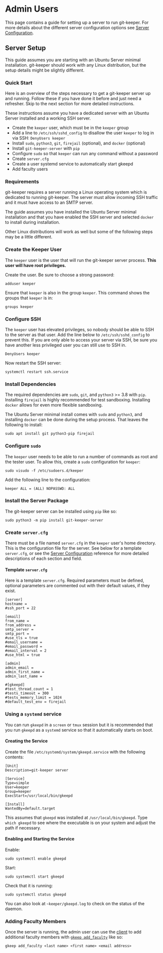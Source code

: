 # Admin Users

This page contains a guide for setting up a server to run git-keeper. For more
details about the different server configuration options see
[Server Configuration](reference.md#server-configuration).

## Server Setup

This guide assumes you are starting with an Ubuntu Server minimal
installation. git-keeper should work with any Linux distribution, but the setup
details might be slightly different.

### Quick Start

Here is an overview of the steps necessary to get a git-keeper server up and
running. Follow these if you have done it before and just need a
refresher. Skip to the next section for more detailed instructions.

These instructions assume you have a dedicated server with an Ubuntu Server
installed and a working SSH server.

* Create the `keeper` user, which must be in the `keeper` group
* Add a line to `/etc/ssh/sshd_config` to disallow the user `keeper` to log in via SSH: `DenyUsers keeper`
* Install `sudo`, `python3`, `git`, `firejail` (optional), and `docker`
  (optional)
* Install `git-keeper-server` with `pip`
* Configure `sudo` so that `keeper` can run any command without a password
* Create `server.cfg`
* Create a user systemd service to automatically start gkeepd
* Add faculty users

### Requirements

git-keeper requires a server running a Linux operating system which is
dedicated to running git-keeper. The server must allow incoming SSH traffic 
and it must have access to an SMTP server. 

The guide assumes you have installed the Ubuntu Server minimal installation and
that you have enabled the SSH server and selected `docker` to install during
installation.

Other Linux distributions will work as well but some of the following steps may
be a little different.

### Create the Keeper User

The `keeper` user is the user that will run the git-keeper server
process. **This user will have root privileges.** 

Create the user. Be sure to choose a strong password:
 
```no-highlight
adduser keeper
```

Ensure that `keeper` is also in the group `keeper`. This command shows the
groups that `keeper` is in:

```no-highlight
groups keeper
```

### Configure SSH

The `keeper` user has elevated privileges, so nobody should be able to SSH to
the server as that user. Add the line below to `/etc/ssh/sshd_config` to
prevent this. If you are only able to access your server via SSH, be sure you
have another less privileged user you can still use to SSH in.
 
```no-highlight
DenyUsers keeper
```

Now restart the SSH server:

```no-highlight
systemctl restart ssh.service
```

### Install Dependencies

The required dependencies are `sudo`, `git`, and `python3` >= 3.8 with
`pip`. Installing `firejail` is highly recommended for test
sandboxing. Installing `docker` allows for even more flexible sandboxing.

The Ubuntu Server minimal install comes with `sudo` and `python3`, and
installing `docker` can be done during the setup process. That leaves the
following to install:

```no-highlight
sudo apt install git python3-pip firejail
```

### Configure `sudo`

The `keeper` user needs to be able to run a number of commands as root and
the tester user. To allow this, create a `sudo` configuration for `keeper`:

```no-highlight
sudo visudo -f /etc/sudoers.d/keeper
```

Add the following line to the configuration:

```no-highlight
keeper ALL = (ALL) NOPASSWD: ALL
```

### Install the Server Package

The git-keeper server can be installed using `pip` like so:

```no-highlight
sudo python3 -m pip install git-keeper-server
```

### Create `server.cfg`

There must be a file named `server.cfg` in the `keeper` user's home
directory. This is the configuration file for the server. See below for a
template `server.cfg`, or see the
[Server Configuration](reference.md#server-configuration) reference for more
detailed descriptions of each section and field.

#### Template `server.cfg`

Here is a template `server.cfg`. Required parameters must be defined, optional
parameters are commented out with their default values, if they exist.

```
[server]
hostname = 
#ssh_port = 22

[email]
from_name = 
from_address = 
smtp_server = 
smtp_port = 
#use_tls = true
#email_username = 
#email_password = 
#email_interval = 2
#use_html = true

[admin]
admin_email = 
admin_first_name = 
admin_last_name = 

#[gkeepd]
#test_thread_count = 1
#tests_timeout = 300
#tests_memory_limit = 1024
#default_test_env = firejail
```

### Using a `systemd` service

You can run `gkeepd` in a `screen` or `tmux` session but it is recommended that
you run `gkeepd` as a `systemd` service so that it automatically starts on
boot.

#### Creating the Service

Create the file `/etc/systemd/system/gkeepd.service` with the
following contents:

```
[Unit]
Description=git-keeper server

[Service]
Type=simple
User=keeper
Group=keeper
ExecStart=/usr/local/bin/gkeepd

[Install]
WantedBy=default.target
```

This assumes that `gkeepd` was installed at `/usr/local/bin/gkeepd`. Type
`which gkeepd` to see where the executable is on your system and adjust the
path if necessary.


#### Enabling and Starting the Service

Enable:

```no-highlight
sudo systemctl enable gkeepd
```

Start:

```no-highlight
sudo systemctl start gkeepd
```

Check that it is running:

```no-highlight
sudo systemctl status gkeepd
```

You can also look at `~keeper/gkeepd.log` to check on the status of the daemon.

### Adding Faculty Members

Once the server is running, the admin user can use the
[client](faculty-users.md#client-setup) to add additional faculty members with
[`gkeep add_faculty`](reference.md#add_faculty) like so:

```no-highlight
gkeep add_faculty <last name> <first name> <email address>
```
